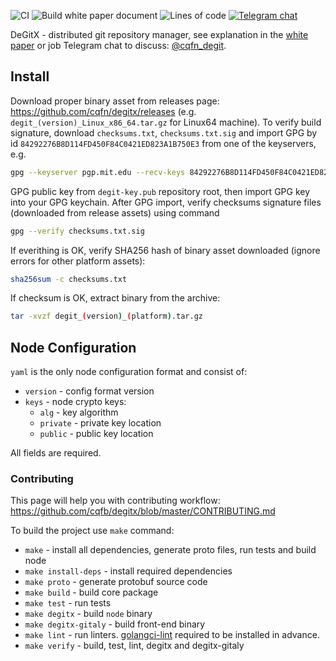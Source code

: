![CI](https://github.com/cqfn/degitx/workflows/CI/badge.svg?branch=master&event=push)
![Build white paper document](https://github.com/cqfn/degitx/workflows/Build%20white%20paper%20document/badge.svg)
![Lines of code](https://img.shields.io/tokei/lines/github/cqfn/degitx)
[![Telegram chat](https://img.shields.io/badge/Telegram-chat-brightgreen.svg)](https://t.me/cqfn_degit)



DeGitX - distributed git repository manager,
see explanation in the [white paper](https://central.artipie.com/degit/wp/white-paper-latest.pdf)
or job Telegram chat to discuss: [@cqfn_degit](https://t.me/cqfn_degit).

## Install

Download proper binary asset from releases page: https://github.com/cqfn/degitx/releases
(e.g. `degit_(version)_Linux_x86_64.tar.gz` for Linux64 machine).
To verify build signature, download `checksums.txt`, `checksums.txt.sig` and
import GPG by id `84292276B8D114FD450F84C0421ED823A1B750E3` from one of the keyservers, e.g.
```bash
gpg --keyserver pgp.mit.edu --recv-keys 84292276B8D114FD450F84C0421ED823A1B750E3
```
GPG public key from `degit-key.pub` repository root, then import GPG key into your GPG keychain.
After GPG import, verify checksums signature files (downloaded from release assets) using command
```bash
gpg --verify checksums.txt.sig
```
If everithing is OK, verify SHA256 hash of binary asset downloaded (ignore errors for other platform assets):
```bash
sha256sum -c checksums.txt
```
If checksum is OK, extract binary from the archive:
```bash
tar -xvzf degit_(version)_(platform).tar.gz
```

## Node Configuration

`yaml` is the only node configuration format and consist of: 

 - `version` - config format version
 - `keys` - node crypto keys:
   - `alg` - key algorithm
   - `private` - private key location
   - `public` - public key location
   
All fields are required. 

<!--
@todo #25:30min Analyze projects and consensus algorithms above,
 extract summary and refernces, add to white paper. For projects:
 find white paper or other document, and extract summary from it.

Consensus algorithms:
 - http://www.cs.yale.edu/homes/aspnes/pinewiki/Paxos.html
 - https://en.wikipedia.org/wiki/Paxos_algorithm
 - https://raft.github.io/

Projects
 - [etcd](https://etcd.io/)
 - [brig](https://github.com/sahib/brig)

-->

### Contributing

This page will help you with contributing workflow:
https://github.com/cqfb/degitx/blob/master/CONTRIBUTING.md

To build the project use `make` command:
 - `make` - install all dependencies, generate proto files, run tests and build node
 - `make install-deps` - install required dependencies
 - `make proto` - generate protobuf source code
 - `make build` - build core package
 - `make test` - run tests
 - `make degitx` - build `node` binary
 - `make degitx-gitaly` - build front-end binary
 - `make lint` - run linters. [golangci-lint](https://golangci-lint.run/) required to be installed in advance.
 - `make verify` - build, test, lint, degitx and degitx-gitaly
